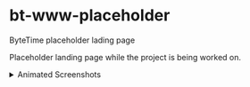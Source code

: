 # bt-www-placeholder
ByteTime placeholder lading page 

Placeholder landing page while the project is being worked on.

<details><summary>Animated Screenshots</summary><p>
  <img src="https://i.imgur.com/KfnuJhJ.gif" alt="Desktop View" />
  <img src="https://i.imgur.com/2ZFtAOl.gif" alt="Mobile View" />
</details>
